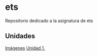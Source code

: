 # ets
Repositorio dedicado a la asignatura de ets

## Unidades
[Imágenes](img)
[Unidad 1.](Unidad-1)
